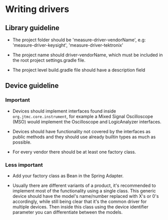 # Writing drivers

## Library guideline

+ The project folder should be 'measure-driver-vendorName', e.g: 'measure-driver-keysight', 'measure-driver-tektronix'

+ The project name should driver-vendorName, which must be included in the root project settings.gradle file.

+ The project level build.gradle file should have a description field

## Device guideline

### Important

+ Devices should implement interfaces found inside `org.jtmc.core.instrument`, for example a Mixed Signal Oscilloscope (MSO) would implement the Oscilloscope and LogicAnalyzer interfaces.

+ Devices should have functionality not covered by the interfaces as public methods and they should use already builtin types as much as possible.

+ For every vendor there should be at least one factory class.

### Less important

+ Add your factory class as Bean in the Spring Adapter.

+ Usually there are different variants of a product, it's recommended to implement most of the functionality using a single class. This generic device should have the model's name/number replaced with X's or 0's accordingly, while still being clear that it's the common driver for multiple devices. Then inside this class using the device identifier parameter you can differentiate between the models.
